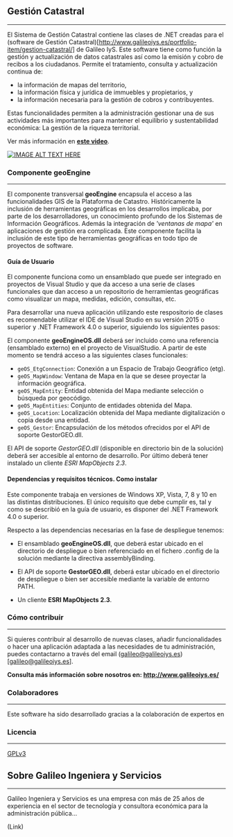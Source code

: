 ## Gestión Catastral
---
El Sistema de Gestión Catastral contiene las clases de .NET creadas para el (software de Gestión Catastral)[http://www.galileoiys.es/portfolio-item/gestion-catastral/] de Galileo IyS. Este software tiene como función la gestión y actualización de datos catastrales así como la emisión y cobro de recibos a los ciudadanos. Permite el tratamiento, consulta y actualización continua de: 
* la información de mapas del territorio,
* la información física y jurídica de immuebles y propietarios, y 
* la información necesaria para la gestión de cobros y contribuyentes.   

Estas funcionalidades permiten a la administración gestionar una de sus actividades más importantes para mantener el equilibrio y sustentabilidad económica: La gestión de la riqueza territorial.

Ver más información en **[este video](https://youtu.be/ovHF9xIQQAw?t=31)**.

[![IMAGE ALT TEXT HERE](https://user-images.githubusercontent.com/36766747/36648677-87fca8b0-1a64-11e8-8c02-33307fbc833f.png)](https://youtu.be/ovHF9xIQQAw?t=31)


### Componente geoEngine
---

El componente transversal **geoEngine** encapsula el acceso a las funcionalidades GIS de la Plataforma de Catastro. 
Históricamente la inclusión de herramientas geográficas en los desarrollos implicaba, por parte de los desarrolladores, un conocimiento profundo de los Sistemas de Información Geográficos. Además la integración de *'ventanas de mapa'* en aplicaciones de gestión era complicada. Este componente facilita la inclusión de este tipo de herramientas geográficas en todo tipo de proyectos de software.

#### Guía de Usuario
El componente funciona como un ensamblado que puede ser integrado en proyectos de Visual Studio y que da acceso a una serie de clases funcionales que dan acceso a un repositorio de herramientas geográficas como visualizar un mapa, medidas, edición, consultas, etc.

Para desarrollar una nueva aplicación utilizando este respositorio de clases es recomendable utilizar el IDE de Visual Studio en su versión 2015 o superior y .NET Framework 4.0 o superior, siguiendo los siguientes pasos:

El componente **geoEngineOS.dll** deberá ser incluido como una referencia (ensamblado externo) en el proyecto de VisualStudio. A partir de este momento se tendrá acceso a las siguientes clases funcionales:
+ `geOS_EtgConnection`: Conexión a un Espacio de Trabajo Geográfico (etg).
+ `geOS_MapWindow`: Ventana de Mapa en la que se desee proyectar la información geográfica.
+ `geOS_MapEntity`: Entidad obtenida del Mapa mediante selección o búsqueda por geocódigo.
+ `geOS_MapEntities`: Conjunto de entidades obtenida del Mapa.
+ `geOS_Location`: Localización obtenida del Mapa mediante digitalización o copia desde una entidad.
+ `geOS_Gestor`: Encapsulación de los métodos ofrecidos por el API de soporte GestorGEO.dll.

El API de soporte _GestorGEO.dll_ (disponible en directorio bin de la solución) deberá ser accesible al entorno de desarrollo. Por último deberá tener instalado un cliente _ESRI MapObjects 2.3_.

#### Dependencias y requisitos técnicos. Como instalar
Este componente trabaja en versiones de Windows XP, Vista, 7, 8 y 10 en las distintas distribuciones. El único requisito que debe cumplir es, tal y como se describió en la guía de usuario, es disponer del .NET Framework 4.0 o superior.

Respecto a las dependencias necesarias en la fase de despliegue tenemos:

+ El ensamblado **geoEngineOS.dll**, que deberá estar ubicado en el directorio de despliegue o bien referenciado en el fichero .config de la solución mediante la directiva assemblyBinding.

+ El API de soporte **GestorGEO.dll**, deberá estar ubicado en el directorio de despliegue o bien ser accesible mediante la variable de entorno PATH.

+ Un cliente **ESRI MapObjects 2.3**.

### Cómo contribuir
---
Si quieres contribuir al desarrollo de nuevas clases, añadir funcionalidades o hacer una aplicación adaptada a las necesidades de tu administración, puedes contactarno a través del email (galileo@galileoiys.es)[galileo@galileoiys.es].

**Consulta más información sobre nosotros en: http://www.galileoiys.es/**

### Colaboradores
---
Este software ha sido desarrollado gracias a la colaboración de expertos en 

### Licencia 
---
[GPLv3](https://github.com/GalileoIyS/Gestion-Catastral/blob/master/LICENSE)

## Sobre Galileo Ingeniera y Servicios 
---
Galileo Ingeniera y Servicios es una empresa con más de 25 años de experiencia en el sector de tecnología y consultora económica para la administración pública...

(Link)
